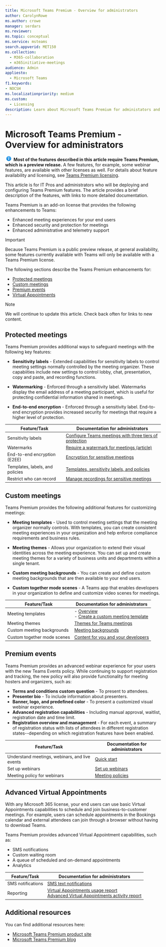 ```yaml
---
title: Microsoft Teams Premium - Overview for administrators
author: CarolynRowe
ms.author: crowe
manager: serdars
ms.reviewer: 
ms.topic: conceptual
ms.service: msteams
search.appverid: MET150
ms.collection:
  - M365-collaboration
  - m365initiative-meetings
audience: Admin
appliesto:
  - Microsoft Teams
f1.keywords:
- NOCSH
ms.localizationpriority: medium
ms.custom:
  - Licensing
description: Learn about Microsoft Teams Premium for administators and IT Professionals.
---
```


# Microsoft Teams Premium - Overview for administrators

![Information icon](media/info.png) **Most of the features described in this article require Teams Premium, which is a preview release.** A few features, for example, some webinar features, are available with other licenses as well. For details about feature availability and licensing, see [Teams Premium licensing](teams-add-on-licensing/licensing-enhance-teams.md).

This article is for IT Pros and administrators who will be deploying and configuring Teams Premium features. The article provides a brief description of the features, with links to more detailed documentation.

Teams Premium is an add-on license that provides the following enhancements to Teams:  

-	Enhanced meeting experiences for your end users
-	Enhanced security and protection for meetings 
-	Enhanced administrative and telemetry support


> [!IMPORTANT]
> Because Teams Premium is a public preview release, at general availability, some features currently available with Teams will only be available with a Teams Premium license. 

The following sections describe the Teams Premium enhancements for:

- [Protected meetings](#protected-meetings)
- [Custom meetings](#custom-meetings)
- [Premium events](#premium-events)
- [Virtual Appointments](#advanced-virtual-appointments)

> [!Note]
>We will continue to update this article. Check back often for links to new content.

## Protected meetings

Teams Premium provides additional ways to safeguard meetings with the following key features: 

- **Sensitivity labels** - Extended capabilities for sensitivity labels to control meeting settings normally controlled by the meeting organizer. These capabiities include new settings to control lobby, chat, presentation, copy and paste, and recording functions.

- **Watermarking** - Enforced through a sensitivity label. Watermarks display the email address of a meeting participant, which is useful for protecting confidential information shared in meetings. 

- **End-to-end encryption** - Enforced through a sensitivity label. End-to-end encryption provides increased security for meetings that require a higher level of protection.




| Feature/Task  | Documentation for administrators |
| -------------------- | ----------- | 
| Sensitivity labels | [Configure Teams meetings with three tiers of protection](configure-meetings-three-tiers-protection.md) | 
| Watermarks | [Require a watermark for meetings (article)](watermark-meeting-content-video.md) |
| End-to-end encryption (E2EE) | [Encryption for sensitive meetings](end-to-end-encrypted-meetings.md) | 
| Templates, labels, and policies | [Templates, sensitivity labels, and policies](meeting-templates-sensitivity-labels-policies.md)
| Restrict who can record | [Manage recordings for sensitive meetings](manage-meeting-recording-options.md) | 


## Custom meetings

Teams Premium provides the following additional features for customizing meetings:

- **Meeting templates** - Used to control meeting settings that the meeting organizer normally controls. With templates, you can create consistent meeting experiences in your organization and help enforce compliance requirements and business rules.

- **Meeting themes** - Allows your organization to extend their visual identities across the meeting experience. You can set up and create meeting themes for a variety of business units and departments within a single tenant.

- **Custom meeting backgrounds** - You can create and define custom meeting backgrounds that are then available to your end users. 

- **Custom together mode scenes** -  A Teams app that enables developers in your organization to define and customize video scenes for meetings.  

| Feature/Task | Documentation for administrators |
| -------------------- | ----------- | 
| Meeting templates | - [Overview](custom-meeting-templates-overview.md)<br>- [Create a custom meeting template](create-custom-meeting-template.md)|
| Meeting themes | [Themes for Teams meetings](meeting-themes.md) | 
| Custom meeting backgrounds | [Meeting backgrounds](custom-meeting-backgrounds.md)| 
| Custom together mode scenes | [Content for you and your developers](https://learn.microsoft.com/microsoftteams/platform/apps-in-teams-meetings/teams-together-mode)| 





## Premium events

Teams Premium provides an advanced webinar experience for your users with the new Teams Events policy. While continuing to support registration and tracking, the new policy will also provide functionality for meeting hosters and organizers, such as:

- **Terms and conditions custom question** - To present to attendees.
- **Presenter bio** - To include information about presenters.
- **Banner, logo, and predefined color** - To present a customized visual webinar experience.
- **Advanced registration capabilities** - Including manual approval, waitlist, registration date and time limit.
- **Registration overview and management** - For each event, a summary of registration status with lists of attendees in different registration states--depending on which registration features have been enabled.


| Feature/Task | Documentation for administrators | 
| -------------------- | ----------- | 
| Understand meetings, webinars, and live events | [Quick start](quick-start-meetings-live-events.md) | 
| Set up webinars | [Set up webinars](set-up-webinars.md) | 
| Meeting policy for webinars | [Meeting policies](meeting-policies-in-teams-general.md)




## Advanced Virtual Appointments

With any Microsoft 365 license, your end users can use basic Virtual Appointments capabilities to schedule and join business-to-customer meetings. For example, users can schedule appointments in the Bookings calendar and external attendees can join through a browser without having to download Teams. 

Teams Premium provides advanced Virtual Appointment capabilities, such as:

- SMS notifications
- Custom waiting room
- A queue of scheduled and on-demand appointments
- Analytics

| Feature/Task  | Documentation for administrators | 
| -------------------- | ----------- | 
| SMS notifications  | [SMS text notifications](bookings-app-admin.md#sms-text-notifications) | 
| Reporting | [Virtual Appointments usage report](/microsoft-365/frontline/virtual-appointments-usage-report?bc=%2fmicrosoftteams%2fbreadcrumb%2ftoc.json&toc=%2fmicrosoftteams%2ftoc.json)<br>[Advanced Virtual Appointments activity report](/microsoft-365/frontline/advanced-virtual-appointments-activity-report?bc=%2fmicrosoftteams%2fbreadcrumb%2ftoc.json&toc=%2fmicrosoftteams%2ftoc.json) | 



## Additional resources

You can find additional resources here:

- [Microsoft Teams Premium product site](https://www.microsoft.com/microsoft-teams/premium)
- [Microsoft Teams Premium blog](https://www.microsoft.com/microsoft-365/blog/2022/10/12/introducing-microsoft-teams-premium-the-better-way-to-meet/)



